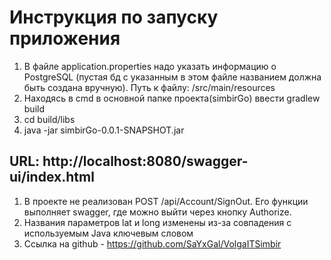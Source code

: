 # Инструкция по запуску приложения

1. В файле application.properties надо указать информацию о PostgreSQL
   (пустая бд с указанным в этом файле названием должна быть создана вручную).
   Путь к файлу: /src/main/resources
2. Находясь в cmd в основной папке проекта(simbirGo) ввести gradlew build
3. cd build/libs
4. java -jar simbirGo-0.0.1-SNAPSHOT.jar

## URL: http://localhost:8080/swagger-ui/index.html

1. В проекте не реализован POST /api/Account/SignOut. Его функции выполняет swagger,
   где можно выйти через кнопку Authorize.
2. Названия параметров lat и long изменены из-за совпадения с используемым Java ключевым словом
3. Ссылка на github - https://github.com/SaYxGal/VolgaITSimbir